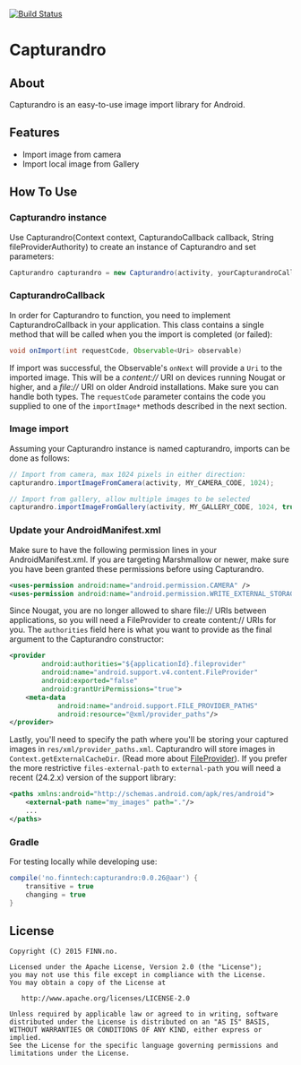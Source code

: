 [![Build Status](https://travis-ci.org/finn-no/capturandro.svg?branch=master)](https://travis-ci.org/finn-no/capturandro)
# Capturandro

## About
Capturandro is an easy-to-use image import library for Android.


## Features
* Import image from camera
* Import local image from Gallery

## How To Use
### Capturandro instance
Use Capturandro(Context context, CapturandoCallback callback, String fileProviderAuthority) to create an instance of Capturandro and set parameters:
```java
Capturandro capturandro = new Capturandro(activity, yourCapturandroCallback, fileProviderAuthority);
```

### CapturandroCallback
In order for Capturandro to function, you need to implement CapturandroCallback in your application. This class contains
a single method that will be called when you the import is completed (or failed):
```java
void onImport(int requestCode, Observable<Uri> observable)
```

If import was successful, the Observable's `onNext` will provide a `Uri` to the imported image. This will 
be a _content://_ URI on devices running Nougat or higher, and a _file://_ URI on older Android installations.
Make sure you can handle both types. The `requestCode` parameter contains the code you supplied to one of 
the `importImage*` methods described in the next section.

### Image import
Assuming your Capturandro instance is named capturandro, imports can be done as follows:

```java
// Import from camera, max 1024 pixels in either direction:
capturandro.importImageFromCamera(activity, MY_CAMERA_CODE, 1024); 

// Import from gallery, allow multiple images to be selected
capturandro.importImageFromGallery(activity, MY_GALLERY_CODE, 1024, true);
```

### Update your AndroidManifest.xml
Make sure to have the following permission lines in your AndroidManifest.xml. If you are targeting Marshmallow or newer, make
sure you have been granted these permissions before using Capturandro.
```xml
<uses-permission android:name="android.permission.CAMERA" />
<uses-permission android:name="android.permission.WRITE_EXTERNAL_STORAGE" />
```

Since Nougat, you are no longer allowed to share file:// URIs between applications, so you will need a
FileProvider to create content:// URIs for you. The `authorities` field here is what you want to provide as
the final argument to the Capturandro constructor:
```xml
<provider
        android:authorities="${applicationId}.fileprovider"
        android:name="android.support.v4.content.FileProvider"
        android:exported="false"
        android:grantUriPermissions="true">
    <meta-data
            android:name="android.support.FILE_PROVIDER_PATHS"
            android:resource="@xml/provider_paths"/>
</provider>
```

Lastly, you'll need to specify the path where you'll be storing your captured images in
`res/xml/provider_paths.xml`. Capturandro will store images in `Context.getExternalCacheDir`. (Read more about 
[FileProvider](https://developer.android.com/reference/android/support/v4/content/FileProvider.html)). If you
prefer the more restrictive `files-external-path` to `external-path` you will need a recent (24.2.x) version of the support library:
```xml
<paths xmlns:android="http://schemas.android.com/apk/res/android">
    <external-path name="my_images" path="."/>
    ...
</paths>
```

### Gradle
For testing locally while developing use:
```groovy
compile('no.finntech:capturandro:0.0.26@aar') {
    transitive = true
    changing = true
}
```


## License

    Copyright (C) 2015 FINN.no.

    Licensed under the Apache License, Version 2.0 (the "License");
    you may not use this file except in compliance with the License.
    You may obtain a copy of the License at

       http://www.apache.org/licenses/LICENSE-2.0

    Unless required by applicable law or agreed to in writing, software
    distributed under the License is distributed on an "AS IS" BASIS,
    WITHOUT WARRANTIES OR CONDITIONS OF ANY KIND, either express or implied.
    See the License for the specific language governing permissions and
    limitations under the License.
